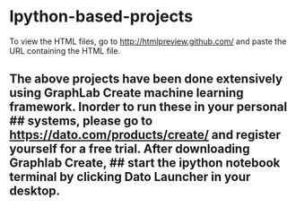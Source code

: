 # Ipython-based-projects
To view the HTML files, go to http://htmlpreview.github.com/ and paste the URL containing the HTML file.

## The above projects have been done extensively using GraphLab Create machine learning framework. Inorder to run these in your personal ## systems, please go to https://dato.com/products/create/ and register yourself for a free trial. After downloading Graphlab Create, ## start the ipython notebook terminal by clicking Dato Launcher in your desktop.
